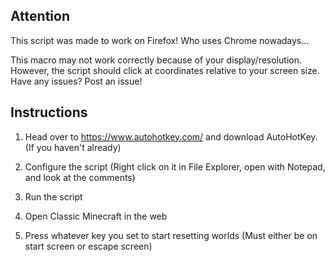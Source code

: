 ## Attention ##

This script was made to work on Firefox! Who uses Chrome nowadays...

This macro may not work correctly because of your display/resolution. 
However, the script should click at coordinates relative to your screen size.
Have any issues? Post an issue!

## Instructions ##

1) Head over to https://www.autohotkey.com/ and download AutoHotKey. (If you haven't already)

2) Configure the script (Right click on it in File Explorer, open with Notepad, and look at the comments)

3) Run the script

4) Open Classic Minecraft in the web

5) Press whatever key you set to start resetting worlds (Must either be on start screen or escape screen)

